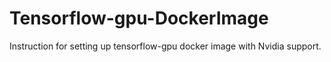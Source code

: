 # Tensorflow-gpu-DockerImage
Instruction for setting up tensorflow-gpu docker image with Nvidia support.
